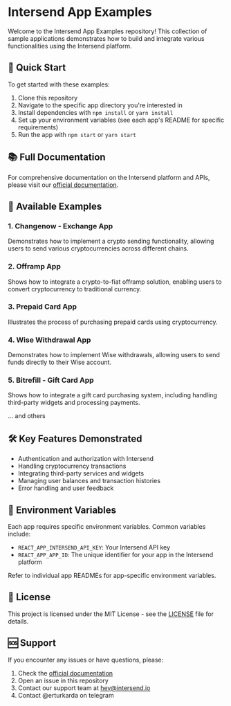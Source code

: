 # Intersend App Examples

Welcome to the Intersend App Examples repository! This collection of sample applications demonstrates how to build and integrate various functionalities using the Intersend platform.

## 🚀 Quick Start

To get started with these examples:

1. Clone this repository
2. Navigate to the specific app directory you're interested in
3. Install dependencies with `npm install` or `yarn install`
4. Set up your environment variables (see each app's README for specific requirements)
5. Run the app with `npm start` or `yarn start`

## 📚 Full Documentation

For comprehensive documentation on the Intersend platform and APIs, please visit our [official documentation](https://intersend.mintlify.app/overview).

## 🧰 Available Examples

### 1. Changenow - Exchange App
Demonstrates how to implement a crypto sending functionality, allowing users to send various cryptocurrencies across different chains.

### 2. Offramp App
Shows how to integrate a crypto-to-fiat offramp solution, enabling users to convert cryptocurrency to traditional currency.

### 3. Prepaid Card App
Illustrates the process of purchasing prepaid cards using cryptocurrency.

### 4. Wise Withdrawal App
Demonstrates how to implement Wise withdrawals, allowing users to send funds directly to their Wise account.

### 5. Bitrefill - Gift Card App
Shows how to integrate a gift card purchasing system, including handling third-party widgets and processing payments.

... and others

## 🛠 Key Features Demonstrated

- Authentication and authorization with Intersend
- Handling cryptocurrency transactions
- Integrating third-party services and widgets
- Managing user balances and transaction histories
- Error handling and user feedback

## 🔑 Environment Variables

Each app requires specific environment variables. Common variables include:

- `REACT_APP_INTERSEND_API_KEY`: Your Intersend API key
- `REACT_APP_APP_ID`: The unique identifier for your app in the Intersend platform

Refer to individual app READMEs for app-specific environment variables.

## 📄 License

This project is licensed under the MIT License - see the [LICENSE](LICENSE) file for details.

## 🆘 Support

If you encounter any issues or have questions, please:

1. Check the [official documentation](https://intersend.mintlify.app/overview)
2. Open an issue in this repository
3. Contact our support team at hey@intersend.io
4. Contact @erturkarda on telegram
